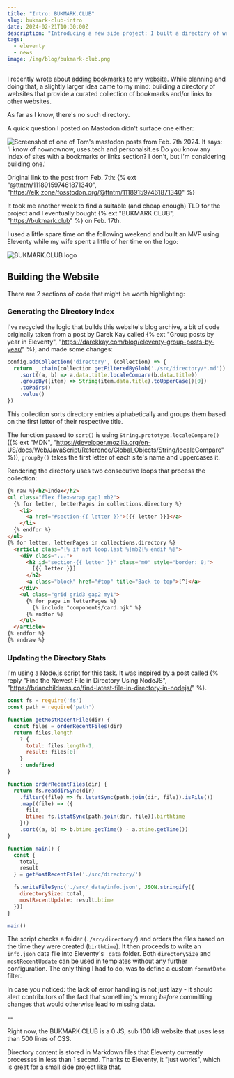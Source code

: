 ```yaml
---
title: "Intro: BUKMARK.CLUB"
slug: bukmark-club-intro
date: 2024-02-21T10:30:00Z
description: "Introducing a new side project: I built a directory of websites that provide a curated collection of bookmarks and/or links to other websites."
tags:
  - eleventy
  - news
image: /img/blog/bukmark-club.png
---
```


I recently wrote about [adding bookmarks to my website](/blog/bookmarks-are-back/). While planning and doing that, a slightly larger idea came to my mind: building a directory of websites that provide a curated collection of bookmarks and/or links to other websites.

As far as I know, there's no such directory.

A quick question I posted on Mastodon didn't surface one either:

<img src="/static/img/blog/111891597461871340.png" class="img-fluid img-center" alt="Screenshot of one of Tom's mastodon posts from Feb. 7th 2024. It says: 'I know of nownownow, uses.tech and personalsit.es Do you know any index of sites with a bookmarks or links section? I don't, but I'm considering building one.'">

Original link to the post from Feb. 7th: {% ext "@ttntm/111891597461871340", "https://elk.zone/fosstodon.org/@ttntm/111891597461871340" %}

It took me another week to find a suitable (and cheap enough) TLD for the project and I eventually bought {% ext "BUKMARK.CLUB", "https://bukmark.club" %} on Feb. 17th.

I used a little spare time on the following weekend and built an MVP using Eleventy while my wife spent a little of her time on the logo:

<img src="/static/img/blog/bukmark-club.png" class="img-fluid img-center" alt="BUKMARK.CLUB logo">

## Building the Website

There are 2 sections of code that might be worth highlighting:

### Generating the Directory Index

I've recycled the logic that builds this website's blog archive, a bit of code originally taken from a post by Darek Kay called {% ext "Group posts by year in Eleventy", "https://darekkay.com/blog/eleventy-group-posts-by-year/" %}, and made some changes:

```js
config.addCollection('directory', (collection) => {
  return _.chain(collection.getFilteredByGlob('./src/directory/*.md'))
    .sort((a, b) => a.data.title.localeCompare(b.data.title))
    .groupBy((item) => String(item.data.title).toUpperCase()[0])
    .toPairs()
    .value()
})
```

This collection sorts directory entries alphabetically and groups them based on the first letter of their respective title.

The function passed to `sort()` is using `String.prototype.localeCompare()` ({% ext "MDN", "https://developer.mozilla.org/en-US/docs/Web/JavaScript/Reference/Global_Objects/String/localeCompare" %}), `groupBy()` takes the first letter of each site's name and uppercases it.

Rendering the directory uses two consecutive loops that process the collection:

```html
{% raw %}<h2>Index</h2>
<ul class="flex flex-wrap gap1 mb2">
  {% for letter, letterPages in collections.directory %}
    <li>
      <a href="#section-{{ letter }}">[{{ letter }}]</a>
    </li>
  {% endfor %}
</ul>
{% for letter, letterPages in collections.directory %}
  <article class="{% if not loop.last %}mb2{% endif %}">
    <div class="...">
      <h2 id="section-{{ letter }}" class="m0" style="border: 0;">
        [{{ letter }}]
      </h2>
      <a class="block" href="#top" title="Back to top">[^]</a>
    </div>
    <ul class="grid grid3 gap2 my1">
      {% for page in letterPages %}
        {% include "components/card.njk" %}
      {% endfor %}
    </ul>
  </article>
{% endfor %}
{% endraw %}
```

### Updating the Directory Stats

I'm using a Node.js script for this task. It was inspired by a post called {% reply "Find the Newest File in Directory Using NodeJS", "https://brianchildress.co/find-latest-file-in-directory-in-nodejs/" %}.

```js
const fs = require('fs')
const path = require('path')

function getMostRecentFile(dir) {
  const files = orderRecentFiles(dir)
  return files.length
    ? {
      total: files.length-1,
      result: files[0]
    }
    : undefined
}

function orderRecentFiles(dir) {
  return fs.readdirSync(dir)
    .filter((file) => fs.lstatSync(path.join(dir, file)).isFile())
    .map((file) => ({
      file,
      btime: fs.lstatSync(path.join(dir, file)).birthtime
    }))
    .sort((a, b) => b.btime.getTime() - a.btime.getTime())
}

function main() {
  const {
    total,
    result
  } = getMostRecentFile('./src/directory/')

  fs.writeFileSync('./src/_data/info.json', JSON.stringify({
    directorySize: total,
    mostRecentUpdate: result.btime
  }))
}

main()
```

The script checks a folder (`./src/directory/`) and orders the files based on the time they were created (`birthtime`). It then proceeds to write an `info.json` data file into Eleventy's `_data` folder. Both `directorySize` and `mostRecentUpdate` can be used in templates without any further configuration. The only thing I had to do, was to define a custom `formatDate` filter.

In case you noticed: the lack of error handling is not just lazy - it should alert contributors of the fact that something's wrong _before_ committing changes that would otherwise lead to missing data.

--

Right now, the BUKMARK.CLUB is a 0 JS, sub 100 kB website that uses less than 500 lines of CSS.

Directory content is stored in Markdown files that Eleventy currently processes in less than 1 second. Thanks to Eleventy, it "just works", which is great for a small side project like that.
